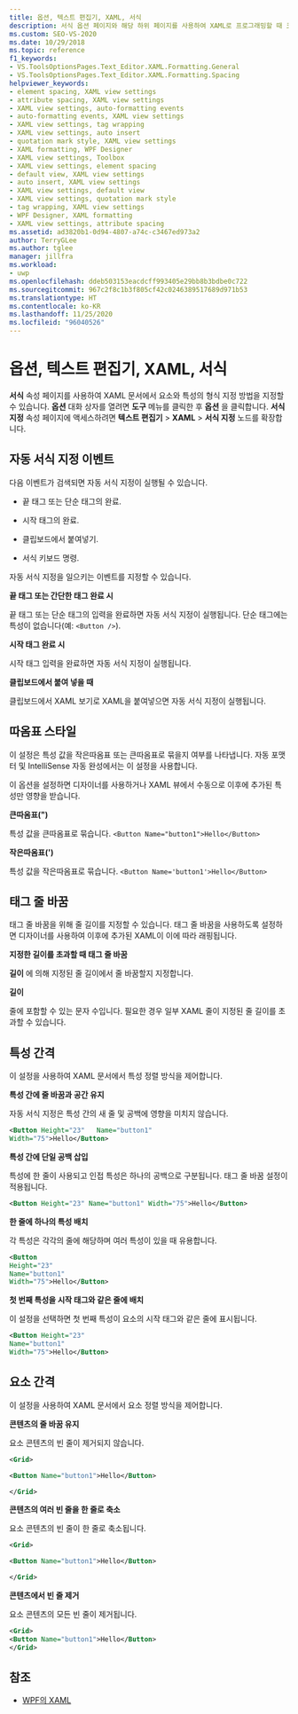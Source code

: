 ```yaml
---
title: 옵션, 텍스트 편집기, XAML, 서식
description: 서식 옵션 페이지와 해당 하위 페이지를 사용하여 XAML로 프로그래밍할 때 코드 편집기에서 코드의 서식을 지정하는 옵션을 설정하는 방법을 알아봅니다.
ms.custom: SEO-VS-2020
ms.date: 10/29/2018
ms.topic: reference
f1_keywords:
- VS.ToolsOptionsPages.Text_Editor.XAML.Formatting.General
- VS.ToolsOptionsPages.Text_Editor.XAML.Formatting.Spacing
helpviewer_keywords:
- element spacing, XAML view settings
- attribute spacing, XAML view settings
- XAML view settings, auto-formatting events
- auto-formatting events, XAML view settings
- XAML view settings, tag wrapping
- XAML view settings, auto insert
- quotation mark style, XAML view settings
- XAML formatting, WPF Designer
- XAML view settings, Toolbox
- XAML view settings, element spacing
- default view, XAML view settings
- auto insert, XAML view settings
- XAML view settings, default view
- XAML view settings, quotation mark style
- tag wrapping, XAML view settings
- WPF Designer, XAML formatting
- XAML view settings, attribute spacing
ms.assetid: ad3820b1-0d94-4807-a74c-c3467ed973a2
author: TerryGLee
ms.author: tglee
manager: jillfra
ms.workload:
- uwp
ms.openlocfilehash: ddeb503153eacdcff993405e29bb8b3bdbe0c722
ms.sourcegitcommit: 967c2f8c1b3f805cf42c0246389517689d971b53
ms.translationtype: HT
ms.contentlocale: ko-KR
ms.lasthandoff: 11/25/2020
ms.locfileid: "96040526"
---
```

# <a name="options-text-editor-xaml-formatting"></a>옵션, 텍스트 편집기, XAML, 서식

**서식** 속성 페이지를 사용하여 XAML 문서에서 요소와 특성의 형식 지정 방법을 지정할 수 있습니다. **옵션** 대화 상자를 열려면 **도구** 메뉴를 클릭한 후 **옵션** 을 클릭합니다. **서식 지정** 속성 페이지에 액세스하려면 **텍스트 편집기** > **XAML** > **서식 지정** 노드를 확장합니다.

## <a name="auto-formatting-events"></a>자동 서식 지정 이벤트

다음 이벤트가 검색되면 자동 서식 지정이 실행될 수 있습니다.

- 끝 태그 또는 단순 태그의 완료.

- 시작 태그의 완료.

- 클립보드에서 붙여넣기.

- 서식 키보드 명령.

자동 서식 지정을 일으키는 이벤트를 지정할 수 있습니다.

**끝 태그 또는 간단한 태그 완료 시**

끝 태그 또는 단순 태그의 입력을 완료하면 자동 서식 지정이 실행됩니다. 단순 태그에는 특성이 없습니다(예: `<Button />`).

**시작 태그 완료 시**

시작 태그 입력을 완료하면 자동 서식 지정이 실행됩니다.

**클립보드에서 붙여 넣을 때**

클립보드에서 XAML 보기로 XAML을 붙여넣으면 자동 서식 지정이 실행됩니다.

## <a name="quotation-mark-style"></a>따옴표 스타일

이 설정은 특성 값을 작은따옴표 또는 큰따옴표로 묶을지 여부를 나타냅니다. 자동 포맷터 및 IntelliSense 자동 완성에서는 이 설정을 사용합니다.

이 옵션을 설정하면 디자이너를 사용하거나 XAML 뷰에서 수동으로 이후에 추가된 특성만 영향을 받습니다.

**큰따옴표(")**

특성 값을 큰따옴표로 묶습니다.
`<Button Name="button1">Hello</Button>`

**작은따옴표(')**

특성 값을 작은따옴표로 묶습니다.
`<Button Name='button1'>Hello</Button>`

## <a name="tag-wrapping"></a>태그 줄 바꿈

태그 줄 바꿈을 위해 줄 길이를 지정할 수 있습니다. 태그 줄 바꿈을 사용하도록 설정하면 디자이너를 사용하여 이후에 추가된 XAML이 이에 따라 래핑됩니다.

**지정한 길이를 초과할 때 태그 줄 바꿈**

**길이** 에 의해 지정된 줄 길이에서 줄 바꿈할지 지정합니다.

**길이**

줄에 포함할 수 있는 문자 수입니다. 필요한 경우 일부 XAML 줄이 지정된 줄 길이를 초과할 수 있습니다.

## <a name="attribute-spacing"></a>특성 간격

이 설정을 사용하여 XAML 문서에서 특성 정렬 방식을 제어합니다.

**특성 간에 줄 바꿈과 공간 유지**

자동 서식 지정은 특성 간의 새 줄 및 공백에 영향을 미치지 않습니다.

```xml
<Button Height="23"   Name="button1"
Width="75">Hello</Button>
```

**특성 간에 단일 공백 삽입**

특성에 한 줄이 사용되고 인접 특성은 하나의 공백으로 구분됩니다. 태그 줄 바꿈 설정이 적용됩니다.

```xml
<Button Height="23" Name="button1" Width="75">Hello</Button>
```

**한 줄에 하나의 특성 배치**

각 특성은 각각의 줄에 해당하며 여러 특성이 있을 때 유용합니다.

```xml
<Button
Height="23"
Name="button1"
Width="75">Hello</Button>
```

**첫 번째 특성을 시작 태그와 같은 줄에 배치**

이 설정을 선택하면 첫 번째 특성이 요소의 시작 태그와 같은 줄에 표시됩니다.

```xml
<Button Height="23"
Name="button1"
Width="75">Hello</Button>
```

## <a name="element-spacing"></a>요소 간격

이 설정을 사용하여 XAML 문서에서 요소 정렬 방식을 제어합니다.

**콘텐츠의 줄 바꿈 유지**

요소 콘텐츠의 빈 줄이 제거되지 않습니다.

```xml
<Grid>

<Button Name="button1">Hello</Button>

</Grid>
```

**콘텐츠의 여러 빈 줄을 한 줄로 축소**

요소 콘텐츠의 빈 줄이 한 줄로 축소됩니다.

```xml
<Grid>

<Button Name="button1">Hello</Button>

</Grid>
```

**콘텐츠에서 빈 줄 제거**

요소 콘텐츠의 모든 빈 줄이 제거됩니다.

```xml
<Grid>
<Button Name="button1">Hello</Button>
</Grid>
```

## <a name="see-also"></a>참조

- [WPF의 XAML](/dotnet/framework/wpf/advanced/xaml-in-wpf)
